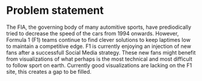 # Problem statement

The FIA, the governing body of many automitive sports, have prediodically tried to decrease the speed of the cars from 1994 onwards.
However, Formula 1 (F1) teams continue to find clever solutions to keep laptimes low to maintain a competitive edge. F1 is currently enjoying
an injection of new fans after a successfull Social Media strategy. These new fans might benefit from visualizations of what perhaps is the most 
technical and most difficult to follow sport on earth. Currently good visualizations are lacking on the F1 site, this creates a gap to be filled.


